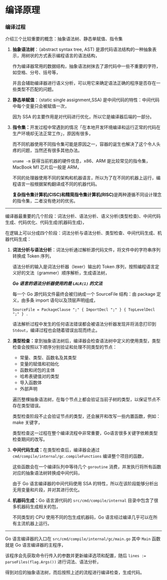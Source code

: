 # 编译原理

### 编译过程

介绍三个比较重要的概念：抽象语法树、静态单赋值、指令集

1. <strong>抽象语法树</strong>：（abstract syntax tree, AST) 是源代码语法结构的一种抽象表示，用树状的方式表示编程语言的语法结构，

   作为编译器常用的数据结构，抽象语法树抹去了源代码中一些不重要的字符，如空格、分号、括号等，

   并且会辅助编译器进行语义分析，可以用它来确定语法正确的程序是否存在一些类型不匹配的问题。

2. <strong>静态单赋值</strong>：（static single assignment,SSA) 是中间代码的特性：中间代码中每个变量只会被赋值一次，

   因为 SSA 的主要作用是对代码进行优化，所以它是编译器后端的一部分。

3. <strong>指令集：</strong>开发过程中常遇到的情况「在本地开发环境编译和运行正常的代码在生产环境却无法正常工作」，原因有很多，

   而不同机器使用不同指令集可能是原因之一，容器的诞生也解决了这个令人头疼的问题，当然还有很多其他办法。

   `uname -m` 获得当前机器的硬件信息，x86、ARM 是比较常见的指令集，MacBook M1 芯片后一般是 ARM，

   不同的处理器使用不同的架构和机器语言，所以为了在不同的机器上运行，编程语言一般根据架构翻译成不同的机器代码。

   <strong>复杂指令集计算机(CISC)和精简指令集计算机(RISC)</strong>是两种遵循不同设计理念的指令集，二者没有绝对的优劣。

-----

编译器最重要的几个阶段：词法分析、语法分析、语义分析(类型检查)、中间代码生成、代码优化、代码生成(机器码生成)，

在逻辑上可以分成四个阶段：词法分析与语法分析、类型检查、中间代码生成、机器代码生成：

1. <strong>词法分析与语法分析</strong>：词法分析通过解析源代码文件，将文件中的字符串序列转换成 Token 序列，

   语法分析的输入是词法分析器（lexer）输出的 Token 序列，按照编程语言定义好的文法（grammer）顺序解析，生成语法树，

   <strong><em>Go 语言的语法分析器使用的是 `LALR(1)` 的文法</em></strong>

   每一个 Go 源代码文件最终会被归纳成一个 SourceFile 结构：由 package 定义，由多条 import 语句以及顶层声明组成，

   `SourceFile = PackageClause ";" { ImportDecl ";" } { TopLevelDecl ";" } .`

   语法解析过程中发生的任何语法错误都会被语法分析器发现并将消息打印到 `Stdout`，编译过程也会随着错误出现而终止。

2. <strong>类型检查：</strong>拿到抽象语法树后，编译器会检查语法树中定义的使用类型，类型检查会按照以下顺序分别验证和处理不同类型的节点：

   * 常量、类型、函数名及其类型
   * 变量的赋值和初始化
   * 函数和闭包的主体
   * 哈希表键值对的类型
   * 导入函数体
   * 外部声明

   遍历整棵抽象语法树，在每个节点上都会验证当前子树的类型，以保证节点不存在类型错误。

   类型检查阶段不止会验证节点的类型，还会展开和改写一些内置函数，例如：make 关键字，

   类型检查这一过程在整个编译流程中非常重要，Go语言很多关键字依赖类型检查期间的改写。

3. <strong>中间代码生成：</strong>在类型检查后，编译器会通过 `cmd/compile/internal/gc.compileFunctions` 编译整个项目的函数，

   这些函数会在一个编译队列中等待几个 `goroutine` 消费，并发执行将所有函数对应的抽象语法树转换成中间代码，

   由于 Go 语言编译器的中间代码使用 SSA 的特性，所以在该阶段能够分析出无用变量和片段，并对其进行优化。

4. <strong>机器码生成：</strong>Go 语言源代码的 `src/cmd/compile/internal` 目录中包含了很多机器码生成相关的包，

   不同类型的 CPU 使用不同的包生成机器码，Go 语言经过编译几乎可以在所有主流机器上运行。

-------

Go 语言编译器的入口在 `src/cmd/compile/internal/gc/main.go` 其中 `Main` 函数就是 Go 语言编译器的主程序，

该程序会先获取命令行传入的参数并更新编译选项和配置，随后 `lines := parseFiles(flag.Args())` 进行词法、语法分析，

得到对应的抽象语法树，而后按照上述的流程进行编译检查，生成代码。
